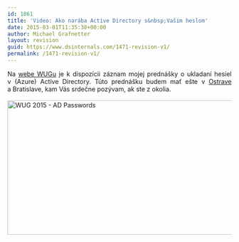 ```yaml
---
id: 1861
title: 'Video: Ako narába Active Directory s&nbsp;Vašim heslom'
date: 2015-03-01T11:35:38+00:00
author: Michael Grafnetter
layout: revision
guid: https://www.dsinternals.com/1471-revision-v1/
permalink: /1471-revision-v1/
---
```

<p style="text-align: justify;">
  Na&nbsp;<a href="https://www.wug.cz/zaznamy/255-Jak-Active-Directory-naklada-s-Vasim-heslem">webe WUGu</a> je&nbsp;k dispozícii záznam mojej prednášky o&nbsp;ukladaní hesiel v&nbsp;(Azure) Active Directory. Túto prednášku budem mať ešte v&nbsp;<a title="WUG Ostrava - Jak Active Directory nakládá s&nbsp;Vaším heslem" href="https://www.wug.cz/ostrava/akce/466-Jak-Active-Directory-naklada-s-Vasim-heslem">Ostrave</a> a&nbsp;Bratislave, kam Vás srdečne pozývam, ak ste z&nbsp;okolia.<br /> <a href="https://www.wug.cz/zaznamy/255-Jak-Active-Directory-naklada-s-Vasim-heslem"><br /> </a><a href="https://www.wug.cz/zaznamy/255-Jak-Active-Directory-naklada-s-Vasim-heslem"><img class="aligncenter wp-image-1491 size-full" src="https://www.dsinternals.com/wp-content/uploads/wug2015_passwords.png" alt="WUG 2015 - AD Passwords" width="563" height="302" srcset="https://www.dsinternals.com/wp-content/uploads/wug2015_passwords.png 563w, https://www.dsinternals.com/wp-content/uploads/wug2015_passwords-300x161.png 300w" sizes="(max-width: 563px) 100vw, 563px" /></a>
</p>